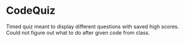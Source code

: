 # CodeQuiz

Timed quiz meant to display different questions with saved high scores. Could not figure out what to do after given code from class.